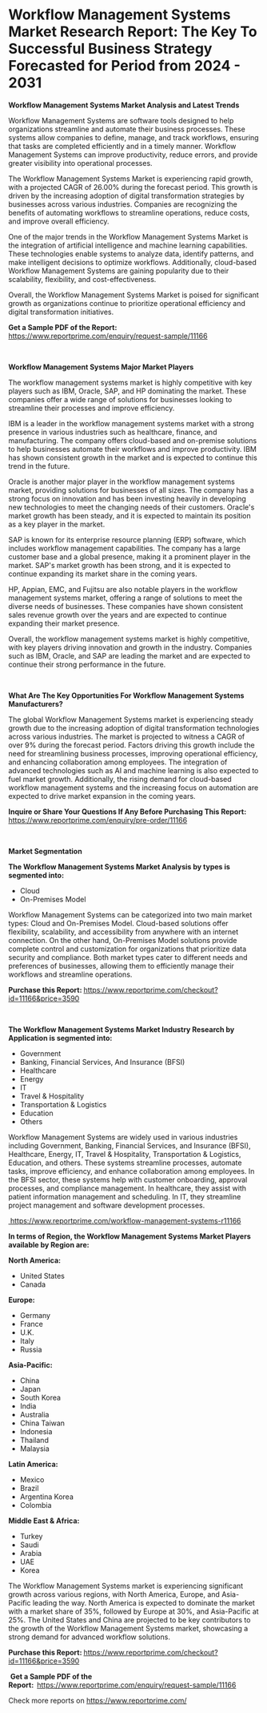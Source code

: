<p><h1>Workflow Management Systems Market Research Report: The Key To Successful Business Strategy Forecasted for Period from 2024 - 2031</h1></p><p><strong>Workflow Management Systems Market Analysis and Latest Trends</strong></p>
<p><p>Workflow Management Systems are software tools designed to help organizations streamline and automate their business processes. These systems allow companies to define, manage, and track workflows, ensuring that tasks are completed efficiently and in a timely manner. Workflow Management Systems can improve productivity, reduce errors, and provide greater visibility into operational processes.</p><p>The Workflow Management Systems Market is experiencing rapid growth, with a projected CAGR of 26.00% during the forecast period. This growth is driven by the increasing adoption of digital transformation strategies by businesses across various industries. Companies are recognizing the benefits of automating workflows to streamline operations, reduce costs, and improve overall efficiency.</p><p>One of the major trends in the Workflow Management Systems Market is the integration of artificial intelligence and machine learning capabilities. These technologies enable systems to analyze data, identify patterns, and make intelligent decisions to optimize workflows. Additionally, cloud-based Workflow Management Systems are gaining popularity due to their scalability, flexibility, and cost-effectiveness.</p><p>Overall, the Workflow Management Systems Market is poised for significant growth as organizations continue to prioritize operational efficiency and digital transformation initiatives.</p></p>
<p><strong>Get a Sample PDF of the Report:&nbsp;</strong> <a href="https://www.reportprime.com/enquiry/request-sample/11166">https://www.reportprime.com/enquiry/request-sample/11166</a></p>
<p>&nbsp;</p>
<p><strong>Workflow Management Systems Major Market Players</strong></p>
<p><p>The workflow management systems market is highly competitive with key players such as IBM, Oracle, SAP, and HP dominating the market. These companies offer a wide range of solutions for businesses looking to streamline their processes and improve efficiency.</p><p>IBM is a leader in the workflow management systems market with a strong presence in various industries such as healthcare, finance, and manufacturing. The company offers cloud-based and on-premise solutions to help businesses automate their workflows and improve productivity. IBM has shown consistent growth in the market and is expected to continue this trend in the future.</p><p>Oracle is another major player in the workflow management systems market, providing solutions for businesses of all sizes. The company has a strong focus on innovation and has been investing heavily in developing new technologies to meet the changing needs of their customers. Oracle's market growth has been steady, and it is expected to maintain its position as a key player in the market.</p><p>SAP is known for its enterprise resource planning (ERP) software, which includes workflow management capabilities. The company has a large customer base and a global presence, making it a prominent player in the market. SAP's market growth has been strong, and it is expected to continue expanding its market share in the coming years.</p><p>HP, Appian, EMC, and Fujitsu are also notable players in the workflow management systems market, offering a range of solutions to meet the diverse needs of businesses. These companies have shown consistent sales revenue growth over the years and are expected to continue expanding their market presence.</p><p>Overall, the workflow management systems market is highly competitive, with key players driving innovation and growth in the industry. Companies such as IBM, Oracle, and SAP are leading the market and are expected to continue their strong performance in the future.</p></p>
<p>&nbsp;</p>
<p><strong>What Are The Key Opportunities For Workflow Management Systems Manufacturers?</strong></p>
<p><p>The global Workflow Management Systems market is experiencing steady growth due to the increasing adoption of digital transformation technologies across various industries. The market is projected to witness a CAGR of over 9% during the forecast period. Factors driving this growth include the need for streamlining business processes, improving operational efficiency, and enhancing collaboration among employees. The integration of advanced technologies such as AI and machine learning is also expected to fuel market growth. Additionally, the rising demand for cloud-based workflow management systems and the increasing focus on automation are expected to drive market expansion in the coming years.</p></p>
<p><strong>Inquire or Share Your Questions If Any Before Purchasing This Report:</strong> <a href="https://www.reportprime.com/enquiry/pre-order/11166">https://www.reportprime.com/enquiry/pre-order/11166</a></p>
<p>&nbsp;</p>
<p><strong>Market Segmentation</strong></p>
<p><strong>The Workflow Management Systems Market Analysis by types is segmented into:</strong></p>
<p><ul><li>Cloud</li><li>On-Premises Model</li></ul></p>
<p><p>Workflow Management Systems can be categorized into two main market types: Cloud and On-Premises Model. Cloud-based solutions offer flexibility, scalability, and accessibility from anywhere with an internet connection. On the other hand, On-Premises Model solutions provide complete control and customization for organizations that prioritize data security and compliance. Both market types cater to different needs and preferences of businesses, allowing them to efficiently manage their workflows and streamline operations.</p></p>
<p><strong>Purchase this Report:&nbsp;</strong><a href="https://www.reportprime.com/checkout?id=11166&price=3590">https://www.reportprime.com/checkout?id=11166&price=3590</a></p>
<p>&nbsp;</p>
<p><strong>The Workflow Management Systems Market Industry Research by Application is segmented into:</strong></p>
<p><ul><li>Government</li><li>Banking, Financial Services, And Insurance (BFSI)</li><li>Healthcare</li><li>Energy</li><li>IT</li><li>Travel & Hospitality</li><li>Transportation & Logistics</li><li>Education</li><li>Others</li></ul></p>
<p><p>Workflow Management Systems are widely used in various industries including Government, Banking, Financial Services, and Insurance (BFSI), Healthcare, Energy, IT, Travel & Hospitality, Transportation & Logistics, Education, and others. These systems streamline processes, automate tasks, improve efficiency, and enhance collaboration among employees. In the BFSI sector, these systems help with customer onboarding, approval processes, and compliance management. In healthcare, they assist with patient information management and scheduling. In IT, they streamline project management and software development processes.</p></p>
<p><a href="https://www.reportprime.com/workflow-management-systems-r11166">&nbsp;https://www.reportprime.com/workflow-management-systems-r11166</a></p>
<p><strong>In terms of Region, the Workflow Management Systems Market Players available by Region are:</strong></p>
<p>
    <p> <strong> North America: </strong>
        <ul>
            <li>United States</li>
            <li>Canada</li>
        </ul>
        </p> 
    <p> <strong> Europe: </strong>
        <ul>
            <li>Germany</li>
            <li>France</li>
            <li>U.K.</li>
            <li>Italy</li>
            <li>Russia</li>
        </ul>
        </p> 
    <p> <strong> Asia-Pacific: </strong>
        <ul>
            <li>China</li>
            <li>Japan</li>
            <li>South Korea</li>
            <li>India</li>
            <li>Australia</li>
            <li>China Taiwan</li>
            <li>Indonesia</li>
            <li>Thailand</li>
            <li>Malaysia</li>
        </ul>
        </p> 
    <p> <strong> Latin America: </strong>
        <ul>
            <li>Mexico</li>
            <li>Brazil</li>
            <li>Argentina Korea</li>
            <li>Colombia</li>
        </ul>
        </p> 
    <p> <strong> Middle East & Africa: </strong>
        <ul>
            <li>Turkey</li>
            <li>Saudi</li>
            <li>Arabia</li>
            <li>UAE</li>
            <li>Korea</li>
        </ul>
    </p>
    </p>
<p><p>The Workflow Management Systems market is experiencing significant growth across various regions, with North America, Europe, and Asia-Pacific leading the way. North America is expected to dominate the market with a market share of 35%, followed by Europe at 30%, and Asia-Pacific at 25%. The United States and China are projected to be key contributors to the growth of the Workflow Management Systems market, showcasing a strong demand for advanced workflow solutions.</p></p>
<p><strong>Purchase this Report: </strong><a href="https://www.reportprime.com/checkout?id=11166&price=3590">https://www.reportprime.com/checkout?id=11166&price=3590</a></p>
<p>&nbsp;<strong>Get a Sample PDF of the Report:&nbsp;&nbsp;</strong><a href="https://www.reportprime.com/enquiry/request-sample/11166">https://www.reportprime.com/enquiry/request-sample/11166</a></p>
<p><strong></strong></p>
<p>Check more reports on <a href="https://www.reportprime.com/">https://www.reportprime.com/</a></p>